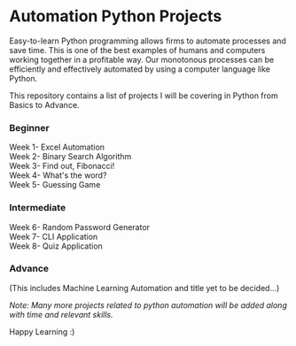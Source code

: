 # Automation Python Projects

Easy-to-learn Python programming allows firms to automate processes and save time. This is one of the best examples of humans and computers working together in a profitable way. Our monotonous processes can be efficiently and effectively automated by using a computer language like Python.

This repository contains a list of projects I will be covering in Python from Basics to Advance. 

### Beginner

Week 1- Excel Automation<br/>
Week 2- Binary Search Algorithm<br/>
Week 3- Find out, Fibonacci!<br/>
Week 4- What's the word?<br/>
Week 5- Guessing Game 

### Intermediate

Week 6- Random Password Generator<br/>
Week 7- CLI Application<br/>
Week 8- Quiz Application

### Advance

(This includes Machine Learning Automation and title yet to be decided...)

*Note: Many more projects related to python automation will be added along with time and relevant skills.*

Happy Learning :)
